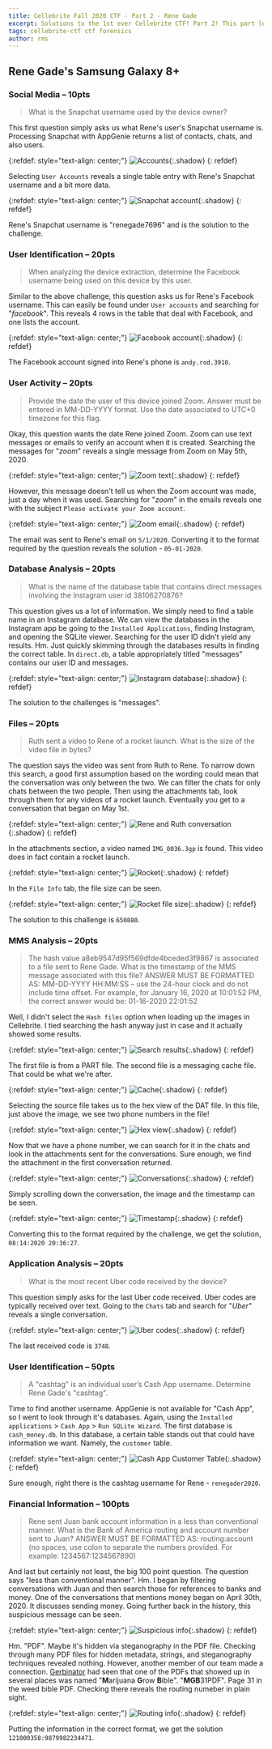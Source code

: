 ```yaml
---
title: Cellebrite Fall 2020 CTF - Part 2 - Rene Gade
excerpt: Solutions to the 1st ever Cellebrite CTF! Part 2! This part looks at the solutions to the questions associated with the image of Rene Gade's phone. 
tags: cellebrite-ctf ctf forensics
author: rms
---
```


## Rene Gade's Samsung Galaxy 8+

### Social Media – 10pts

> What is the Snapchat username used by the device owner?

This first question simply asks us what Rene's user's Snapchat username is. Processing Snapchat with AppGenie returns a list of contacts, chats, and also users.

{:refdef: style="text-align: center;"}
![Accounts](https://starwarsfan2099.github.io/public/2020-11-11/rene_2.JPG){:.shadow}
{: refdef}

Selecting `User Accounts` reveals a single table entry with Rene's Snapchat username and a bit more data.

{:refdef: style="text-align: center;"}
![Snapchat account](https://starwarsfan2099.github.io/public/2020-11-11/rene_1.JPG){:.shadow}
{: refdef}

Rene's Snapchat username is "renegade7696" and is the solution to the challenge.

### User Identification – 20pts

> When analyzing the device extraction, determine the Facebook username being used on this device by this user.

Similar to the above challenge, this question asks us for Rene's Facebook username. This can easily be found under `User accounts` and searching for "*facebook*". This reveals 4 rows in the table that deal with Facebook, and one lists the account.

{:refdef: style="text-align: center;"}
![Facebook account](https://starwarsfan2099.github.io/public/2020-11-11/rene_3.JPG){:.shadow}
{: refdef}

The Facebook account signed into Rene's phone is `andy.rod.3910`.

### User Activity – 20pts

> Provide the date the user of this device joined Zoom. Answer must be entered in MM-DD-YYYY format. Use the date associated to UTC+0 timezone for this flag.

Okay, this question wants the date Rene joined Zoom. Zoom can use text messages or emails to verify an account when it is created. Searching the messages for "*zoom*" reveals a single message from Zoom on May 5th, 2020. 

{:refdef: style="text-align: center;"}
![Zoom text](https://starwarsfan2099.github.io/public/2020-11-11/rene_4.JPG){:.shadow}
{: refdef}

However, this message doesn't tell us when the Zoom account was made, just a day when it was used. Searching for "*zoom*" in the emails reveals one with the subject `Please activate your Zoom account`. 

{:refdef: style="text-align: center;"}
![Zoom email](https://starwarsfan2099.github.io/public/2020-11-11/rene_5.JPG){:.shadow}
{: refdef}

The email was sent to Rene's email on `5/1/2020`. Converting it to the format required by the question reveals the solution - `05-01-2020`. 

### Database Analysis – 20pts

> What is the name of the database table that contains direct messages involving the Instagram user id 38106270876?

This question gives us a lot of information. We simply need to find a table name in an Instagram database. We can view the databases in the Instagram app be going to the `Installed Applications`, finding Instagram, and opening the SQLite viewer. Searching for the user ID didn't yield any results. Hm. Just quickly skimming through the databases results in finding the correct table. In `direct.db`, a table appropriately titled "messages" contains our user ID and messages.

{:refdef: style="text-align: center;"}
![Instagram database](https://starwarsfan2099.github.io/public/2020-11-11/rene_6.JPG){:.shadow}
{: refdef}

The solution to the challenges is "messages".

### Files – 20pts

> Ruth sent a video to Rene of a rocket launch. What is the size of the video file in bytes? 

The question says the video was sent from Ruth to Rene. To narrow down this search, a good first assumption based on the wording could mean that the conversation was only between the two. We can filter the chats for only chats between the two people. Then using the attachments tab, look through them for any videos of a rocket launch. Eventually you get to a conversation that began on May 1st. 

{:refdef: style="text-align: center;"}
![Rene and Ruth conversation](https://starwarsfan2099.github.io/public/2020-11-11/rene_7.JPG){:.shadow}
{: refdef}

In the attachments section, a video named `IMG_0036.3gp` is found. This video does in fact contain a rocket launch. 

{:refdef: style="text-align: center;"}
![Rocket](https://starwarsfan2099.github.io/public/2020-11-11/rene_8.JPG){:.shadow}
{: refdef}

In the `File Info` tab, the file size can be seen.

{:refdef: style="text-align: center;"}
![Rocket file size](https://starwarsfan2099.github.io/public/2020-11-11/rene_9.JPG){:.shadow}
{: refdef}

The solution to this challenge is `650880`. 

### MMS Analysis – 20pts

> The hash value a8eb9547d95f569dfde4bceded3f9867 is associated to a file sent to Rene Gade. What is the timestamp of the MMS message associated with this file? ANSWER MUST BE FORMATTED AS: MM-DD-YYYY HH:MM:SS – use the 24-hour clock and do not include time offset. For example, for January 16, 2020 at 10:01:52 PM, the correct answer would be: 01-16-2020 22:01:52

Well, I didn't select the `Hash files` option when loading up the images in Cellebrite. I tied searching the hash anyway just in case and it actually showed some results.

{:refdef: style="text-align: center;"}
![Search results](https://starwarsfan2099.github.io/public/2020-11-11/rene_10.JPG){:.shadow}
{: refdef}

The first file is from a PART file. The second file is a messaging cache file. That could be what we're after. 

{:refdef: style="text-align: center;"}
![Cache](https://starwarsfan2099.github.io/public/2020-11-11/rene_11.JPG){:.shadow}
{: refdef}

Selecting the source file takes us to the hex view of the DAT file. In this file, just above the image, we see two phone numbers in the file!

{:refdef: style="text-align: center;"}
![Hex view](https://starwarsfan2099.github.io/public/2020-11-11/rene_12.JPG){:.shadow}
{: refdef}

Now that we have a phone number, we can search for it in the chats and look in the attachments sent for the conversations. Sure enough, we find the attachment in the first conversation returned. 

{:refdef: style="text-align: center;"}
![Conversations](https://starwarsfan2099.github.io/public/2020-11-11/rene_13.JPG){:.shadow}
{: refdef}

Simply scrolling down the conversation, the image and the timestamp can be seen.

{:refdef: style="text-align: center;"}
![Timestamp](https://starwarsfan2099.github.io/public/2020-11-11/rene_14.JPG){:.shadow}
{: refdef}

Converting this to the format required by the challenge, we get the solution, `08:14:2020 20:36:27`. 

### Application Analysis – 20pts

> What is the most recent Uber code received by the device?

This question simply asks for the last Uber code received. Uber codes are typically received over text. Going to the `Chats` tab and search for "*Uber*" reveals a single conversation. 

{:refdef: style="text-align: center;"}
![Uber codes](https://starwarsfan2099.github.io/public/2020-11-11/rene_15.JPG){:.shadow}
{: refdef}

The last received code is `3748`. 

### User Identification – 50pts

> A "cashtag" is an individual user’s Cash App username. Determine Rene Gade's "cashtag".

Time to find another username. AppGenie is not available for "Cash App", so I went to look through it's databases. Again, using the `Installed applications` > `Cash App` > `Run SQLite Wizard`. The first database is `cash_money.db`. In this database, a certain table stands out that could have information we want. Namely, the `customer` table.

{:refdef: style="text-align: center;"}
![Cash App Customer Table](https://starwarsfan2099.github.io/public/2020-11-11/rene_16.JPG){:.shadow}
{: refdef}

Sure enough, right there is the cashtag username for Rene - `renegader2020`. 

### Financial Information – 100pts

> Rene sent Juan bank account information in a less than conventional manner. What is the Bank of America routing and account number sent to Juan? ANSWER MUST BE FORMATTED AS: routing:account (no spaces, use colon to separate the numbers provided. For example: 1234567:1234567890)

And last but certainly not least, the big 100 point question. The question says "less than conventional manner". Hm. I began by filtering conversations with Juan and then search those for references to banks and money. One of the conversations that mentions money began on April 30th, 2020. It discusses sending money. Going further back in the history, this suspicious message can be seen.  

{:refdef: style="text-align: center;"}
![Suspicious info](https://starwarsfan2099.github.io/public/2020-11-11/rene_17.JPG){:.shadow}
{: refdef}

Hm. "PDF". Maybe it's hidden via steganography in the PDF file. Checking through many PDF files for hidden metadata, strings, and steganography techniques revealed nothing. However, another member of our team made a connection. [Gerbinator](https://github.com/Gerbinator) had seen that one of the PDFs that showed up in several places was named "**M**arijuana **G**row **B**ible". "**MGB**31PDF". Page 31 in the weed bible PDF. Checking there reveals the routing numeber in plain sight. 

{:refdef: style="text-align: center;"}
![Routing info](https://starwarsfan2099.github.io/public/2020-11-11/rene_18.JPG){:.shadow}
{: refdef}

Putting the information in the correct format, we get the solution `121000358:9879982234471`.